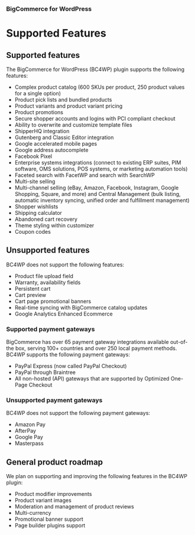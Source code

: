 <div><h3 class="sub-docs-type" id="bigcommerce-for-wordpress">BigCommerce for WordPress</h3>

# Supported Features



## Supported features

The BigCommerce for WordPress (BC4WP) plugin supports the following features:

* Complex product catalog (600 SKUs per product, 250 product values for a single option)
* Product pick lists and bundled products
* Product variants and product variant pricing
* Product promotions
* Secure shopper accounts and logins with PCI compliant checkout
* Ability to overwrite and customize template files
* ShipperHQ integration
* Gutenberg and Classic Editor integration
* Google accelerated mobile pages 
* Google address autocomplete 
* Facebook Pixel 
* Enterprise systems integrations (connect to existing ERP suites, PIM software, OMS solutions, POS systems, or marketing automation tools)
* Faceted search with FacetWP and search with SearchWP
* Multi-site selling
* Multi-channel selling (eBay, Amazon, Facebook, Instagram, Google Shopping, Square, and more) and Central Management (bulk listing, automatic inventory syncing, unified order and fulfillment management)
* Shopper wishlists
* Shipping calculator
* Abandoned cart recovery
* Theme styling within customizer
* Coupon codes

## Unsupported features

BC4WP does not support the following features: 

* Product file upload field
* Warranty, availability fields
* Persistent cart
* Cart preview
* Cart page promotional banners
* Real-time syncing with BigCommerce catalog updates
* Google Analytics Enhanced Ecommerce

### Supported payment gateways

BigCommerce has over 65 payment gateway integrations available out-of-the box, serving 100+ countries and over 250 local payment methods. BC4WP supports the following payment gateways:

* PayPal Express (now called PayPal Checkout)
* PayPal through Braintree
* All non-hosted (API) gateways that are supported by Optimized One-Page Checkout 

### Unsupported payment gateways

BC4WP does not support the following payment gateways:

* Amazon Pay
* AfterPay
* Google Pay
* Masterpass

## General product roadmap

We plan on supporting and improving the following features in the BC4WP plugin:

* Product modifier improvements
* Product variant images
* Moderation and management of product reviews
* Multi-currency
* Promotional banner support
* Page builder plugins support
